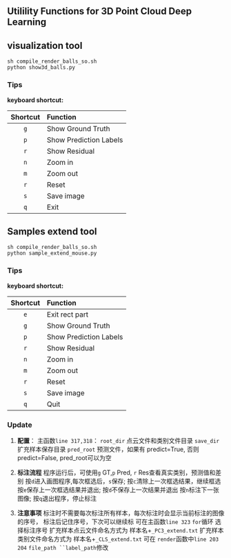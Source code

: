 ## Utilility Functions for 3D Point Cloud Deep Learning

## visualization tool
```shell
sh compile_render_balls_so.sh
python show3d_balls.py
```
### Tips

  **keyboard shortcut:**

  |**Shortcut**| **Function**|
  |:--:|:--|
  |`g`|Show Ground Truth|
  |`p`|Show Prediction Labels|
  |`r`|Show Residual|
  |`n`|Zoom in|
  |`m`|Zoom out|
  |`r`|Reset|
  |`s`|Save image|
  |`q`|Exit|
   
## Samples extend tool
```shell
sh compile_render_balls_so.sh
python sample_extend_mouse.py
```
### Tips

  **keyboard shortcut:**

  |**Shortcut**| **Function**|
  |:--:|:--|
  |`e`|Exit rect part|
  |`g`|Show Ground Truth|
  |`p`|Show Prediction Labels|
  |`r`|Show Residual|
  |`n`|Zoom in|
  |`m`|Zoom out|
  |`r`|Reset|
  |`s`|Save image|
  |`q`|Quit|

### Update
1. **配置**：
    主函数`line 317,318`：
    `root_dir` 点云文件和类别文件目录
    `save_dir` 扩充样本保存目录
    `pred_root` 预测文件，如果有 predict=True, 否则predict=False, pred_root可以为空


2. **标注流程**
    程序运行后，可使用`g` GT,`p` Pred, `r` Res查看真实类别，预测值和差别
    按`d`进入画图程序,每次框选后，`s`保存;
    按`c`清除上一次框选结果，继续框选
    按`e`保存上一次框选结果并退出;
    按`d`不保存上一次结果并退出
    按`n`标注下一张图像;
    按`q`退出程序，停止标注


3. **注意事项**
    标注时不需要每次标注所有样本，每次标注时会显示当前标注的图像的序号，
    标注后记住序号，下次可以继续标
    可在主函数`line 323` `for`循环 选择标注序号
    扩充样本点云文件命名方式为 样本名+`_PC3_extend.txt`
    扩充样本类别文件命名方式为 样本名+`_CLS_extend.txt`
    可在 `render`函数中`line 203 204` `file_path ``label_path`修改